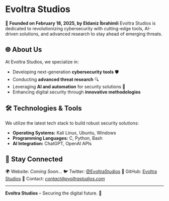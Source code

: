 # Evoltra Studios

🚀 **Founded on February 18, 2025, by Eldaniz İbrahimli**
Evoltra Studios is dedicated to revolutionizing cybersecurity with cutting-edge tools, AI-driven solutions, and advanced research to stay ahead of emerging threats.

## 🌐 About Us
At Evoltra Studios, we specialize in:
- Developing next-generation **cybersecurity tools** 🛡️
- Conducting **advanced threat research** 🔍
- Leveraging **AI and automation** for security solutions 🤖
- Enhancing digital security through **innovative methodologies**

## 🛠️ Technologies & Tools
We utilize the latest tech stack to build robust security solutions:
- **Operating Systems:** Kali Linux, Ubuntu, Windows
- **Programming Languages:** C, Python, Bash
- **AI Integration:** ChatGPT, OpenAI APIs

## 📢 Stay Connected
🌍 Website: *Coming Soon...*
🐦 Twitter: [@EvoltraStudios](https://twitter.com/EvoltraStudios)
📂 GitHub: [Evoltra Studios](https://github.com/EvoltraStudios)
📧 Contact: *contact@evoltrastudios.com*

---
**Evoltra Studios** – Securing the digital future. 🔐
